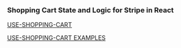 ### Shopping Cart State and Logic for Stripe in React

[USE-SHOPPING-CART](https://useshoppingcart.com/)

[USE-SHOPPING-CART EXAMPLES](https://github.com/dayhaysoos/use-shopping-cart/tree/master/examples)